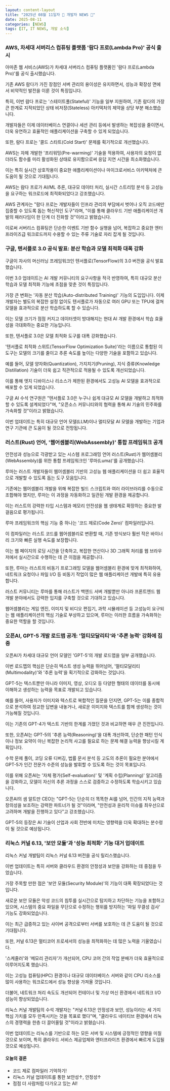 ```yaml
---
layout: content-layout
title: "2025년 08월 11일자 📓 개발자 NEWS 📓"
date: 2025-08-11
categories: [NEWS]
tags: [IT, IT NEWS, 개발 소식]
---
```


### AWS, 차세대 서버리스 컴퓨팅 플랫폼 '람다 프로(Lambda Pro)' 공식 출시

아마존 웹 서비스(AWS)가 차세대 서버리스 컴퓨팅 플랫폼인 '람다 프로(Lambda Pro)'를 공식 출시했습니다. 

기존 AWS 람다가 가진 장점인 서버 관리의 용이성은 유지하면서, 성능과 확장성 면에서 비약적인 발전을 이룬 것이 특징입니다. 

특히, 이번 람다 프로는 '스테이트풀(Stateful)' 기능을 일부 지원하여, 기존 람다의 가장 큰 한계로 지적되었던 상태 비저장(Stateless) 아키텍처의 제약을 상당 부분 해소했습니다. 

개발자들은 이제 데이터베이스 연결이나 세션 관리 등에서 발생하는 복잡성을 줄이면서, 더욱 유연하고 효율적인 애플리케이션을 구축할 수 있게 되었습니다.

또한, 람다 프로는 '콜드 스타트(Cold Start)' 문제를 획기적으로 개선했습니다. 

AWS는 자체 개발한 '프리워밍(Pre-warming)' 기술을 적용하여, 사용자의 요청이 없더라도 함수를 미리 활성화된 상태로 유지함으로써 응답 지연 시간을 최소화했습니다. 

이는 특히 실시간 상호작용이 중요한 애플리케이션이나 마이크로서비스 아키텍처에 큰 도움이 될 것으로 기대됩니다. 

AWS는 람다 프로가 AI/ML 추론, 대규모 데이터 처리, 실시간 스트리밍 분석 등 고성능을 요구하는 워크로드에 최적화되었다고 강조했습니다. 

AWS 관계자는 "람다 프로는 개발자들이 인프라 관리의 부담에서 벗어나 오직 코드에만 집중할 수 있도록 돕는 혁신적인 도구"라며, "이를 통해 클라우드 기반 애플리케이션 개발의 패러다임이 한 단계 더 진화할 것"이라고 밝혔습니다. 

이로써 서버리스 컴퓨팅은 단순한 이벤트 기반 함수 실행을 넘어, 복잡하고 중요한 엔터프라이즈급 워크로드까지 수용할 수 있는 주류 기술로 자리 잡게 될 것입니다.

### 구글, 텐서플로 3.0 공식 발표: 분산 학습과 모델 최적화 대폭 강화

구글이 자사의 머신러닝 프레임워크인 텐서플로(TensorFlow)의 3.0 버전을 공식 발표했습니다. 

이번 3.0 업데이트는 AI 개발 커뮤니티의 요구사항을 적극 반영하여, 특히 대규모 분산 학습과 모델 최적화 기능에 초점을 맞춘 것이 특징입니다. 

가장 큰 변화는 '자동 분산 학습(Auto-distributed Training)' 기능의 도입입니다. 이제 개발자는 별도의 복잡한 설정 없이도 텐서플로가 자동으로 여러 GPU 또는 TPU에 걸쳐 모델을 효과적으로 분산 학습하도록 할 수 있습니다. 

이는 모델 크기가 점점 커지고 데이터셋이 방대해지는 현대 AI 개발 환경에서 학습 효율성을 극대화하는 중요한 기능입니다.

또한, 텐서플로 3.0은 모델 최적화 도구를 대폭 강화했습니다. 

'텐서플로 최적화 스위트(TensorFlow Optimization Suite)'라는 이름으로 통합된 이 도구는 모델의 크기를 줄이고 추론 속도를 높이는 다양한 기술을 포함하고 있습니다. 

예를 들어, 모델 양자화(Quantization), 가지치기(Pruning), 지식 증류(Knowledge Distillation) 기술이 더욱 쉽고 직관적으로 적용될 수 있도록 개선되었습니다. 

이를 통해 엣지 디바이스나 리소스가 제한된 환경에서도 고성능 AI 모델을 효과적으로 배포할 수 있게 되었습니다. 

구글 AI 수석 연구원은 "텐서플로 3.0은 누구나 쉽게 대규모 AI 모델을 개발하고 최적화할 수 있도록 설계되었다"며, "오픈소스 커뮤니티와의 협력을 통해 AI 기술의 민주화를 가속화할 것"이라고 밝혔습니다. 

이번 업데이트는 특히 대규모 언어 모델(LLM)이나 멀티모달 AI 모델을 개발하는 기업과 연구 기관에 큰 도움이 될 것으로 전망됩니다.

### 러스트(Rust) 언어, '웹어셈블리(WebAssembly)' 통합 프레임워크 공개

안전성과 성능으로 각광받고 있는 시스템 프로그래밍 언어 러스트(Rust)가 웹어셈블리(WebAssembly)를 위한 통합 프레임워크인 '루마(Luma)'를 공개했습니다. 

루마는 러스트 개발자들이 웹어셈블리 기반의 고성능 웹 애플리케이션을 더 쉽고 효율적으로 개발할 수 있도록 돕는 도구 모음입니다. 

기존에는 웹어셈블리 개발을 위해 복잡한 빌드 스크립트와 여러 라이브러리를 수동으로 조합해야 했지만, 루마는 이 과정을 자동화하고 일관된 개발 환경을 제공합니다. 

이는 러스트의 강력한 타입 시스템과 메모리 안전성을 웹 생태계로 확장하는 중요한 발걸음으로 평가됩니다.

루마 프레임워크의 핵심 기능 중 하나는 '코드 제로(Code Zero)' 컴파일러입니다. 

이 컴파일러는 러스트 코드를 웹어셈블리로 변환할 때, 기존 방식보다 훨씬 작은 바이너리 크기와 빠른 실행 속도를 보장합니다. 

이는 웹 페이지의 로딩 시간을 단축하고, 복잡한 연산이나 3D 그래픽 처리를 웹 브라우저에서 실시간으로 수행하는 데 큰 이점을 제공합니다. 

또한, 루마는 러스트의 비동기 프로그래밍 모델을 웹어셈블리 환경에 맞게 최적화하여, 네트워크 요청이나 파일 I/O 등 비동기 작업이 많은 웹 애플리케이션 개발에 특히 유용합니다. 

러스트 커뮤니티는 루마를 통해 러스트가 백엔드 서버 개발뿐만 아니라 프론트엔드 웹 개발 분야에서도 강력한 입지를 구축할 것으로 기대하고 있습니다. 

웹어셈블리는 게임 엔진, 이미지 및 비디오 편집기, 과학 시뮬레이션 등 고성능이 요구되는 웹 애플리케이션의 핵심 기술로 부상하고 있으며, 루마는 이러한 흐름을 가속화하는 중요한 역할을 할 것입니다.

### 오픈AI, GPT-5 개발 로드맵 공개: '멀티모달리티'와 '추론 능력' 강화에 집중

오픈AI가 차세대 대규모 언어 모델인 'GPT-5'의 개발 로드맵을 일부 공개했습니다. 

이번 로드맵의 핵심은 단순히 텍스트 생성 능력을 뛰어넘어, '멀티모달리티(Multimodality)'와 '추론 능력'을 획기적으로 강화하는 것입니다. 

GPT-5는 텍스트뿐만 아니라 이미지, 영상, 오디오 등 다양한 형태의 데이터를 동시에 이해하고 생성하는 능력을 목표로 개발되고 있습니다. 

예를 들어, 사용자가 이미지와 텍스트로 복합적인 질문을 던지면, GPT-5는 이를 종합적으로 분석하여 정교한 답변을 내놓거나, 새로운 이미지와 텍스트를 함께 생성하는 것이 가능해질 것입니다. 

이는 기존의 GPT-4가 텍스트 기반의 한계를 가졌던 것과 비교하면 매우 큰 진전입니다.

또한, 오픈AI는 GPT-5의 '추론 능력(Reasoning)'을 대폭 개선하여, 단순한 패턴 인식이나 정보 요약이 아닌 복잡한 논리적 사고를 필요로 하는 문제 해결 능력을 향상시킬 계획입니다. 

수학 문제 풀이, 코딩 오류 디버깅, 법률 문서 분석 등 고도의 추론이 필요한 분야에서 GPT-5가 인간 전문가 수준의 성능을 발휘할 수 있도록 하는 것이 목표입니다. 

이를 위해 오픈AI는 '자체 평가(Self-evaluation)' 및 '계획 수립(Planning)' 알고리즘을 강화하고, 모델이 자신의 추론 과정을 스스로 검증하고 수정하도록 학습시키고 있습니다. 

오픈AI의 샘 알트만 CEO는 "GPT-5는 단순히 더 똑똑한 AI를 넘어, 인간의 지적 능력과 창의성을 보조하는 강력한 파트너가 될 것"이라며, "안전성과 윤리적 이슈를 최우선으로 고려하며 개발을 진행하고 있다"고 강조했습니다. 

GPT-5의 등장은 AI 기술이 산업과 사회 전반에 미치는 영향력을 더욱 확대하는 분수령이 될 것으로 예상됩니다.

### 리눅스 커널 6.13, '보안 모듈'과 '성능 최적화' 기능 대거 업데이트

리눅스 커널 개발팀이 리눅스 커널 6.13 버전을 공식 릴리스했습니다. 

이번 업데이트는 특히 서버와 클라우드 환경의 안정성과 보안을 강화하는 데 중점을 두었습니다. 

가장 주목할 만한 점은 '보안 모듈(Security Module)'의 기능이 대폭 확장되었다는 것입니다. 

새로운 보안 모듈은 악성 코드의 침투를 실시간으로 탐지하고 차단하는 기능을 포함하고 있으며, 시스템의 중요 파일을 무단으로 수정하는 행위를 방지하는 '파일 무결성 검사' 기능도 강화되었습니다. 

이는 최근 급증하고 있는 사이버 공격으로부터 서버를 보호하는 데 큰 도움이 될 것으로 기대됩니다.

또한, 커널 6.13은 멀티코어 프로세서의 성능을 최적화하는 데 많은 노력을 기울였습니다. 

'스케줄러'와 '메모리 관리자'가 개선되어, CPU 코어 간의 작업 분배가 더욱 효율적으로 이루어지도록 했습니다. 

이는 고성능 컴퓨팅(HPC) 환경이나 대규모 데이터베이스 서버와 같이 CPU 리소스를 많이 사용하는 워크로드에서 성능 향상을 가져올 것입니다. 

더불어, 네트워크 처리 속도도 개선되어 컨테이너 및 가상 머신 환경에서 네트워크 I/O 성능이 향상되었습니다. 

리눅스 커널 개발팀의 수석 개발자는 "커널 6.13은 안정성과 보안, 성능이라는 세 가지 핵심 가치를 모두 만족시키는 것을 목표로 했다"며, "클라우드 네이티브 환경에서 리눅스의 경쟁력을 한층 더 끌어올릴 것"이라고 밝혔습니다. 

이번 업데이트는 리눅스를 기반으로 하는 모든 서버 및 시스템에 긍정적인 영향을 미칠 것으로 보이며, 특히 클라우드 서비스 제공업체와 엔터프라이즈 환경에서 빠르게 도입될 것으로 예상됩니다.

#### 오늘의 결론

- 코드 제로 컴파일러 기억하기!
- 리눅스 커널 업데이트를 통한 보안성↑, 안정성↑
- 점점 더 사람처럼 다가오고 있는 AI!